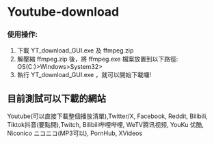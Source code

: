 # Youtube-download
### 使用操作:  
1. 下載 YT_download_GUI.exe 及 ffmpeg.zip  
2. 解壓縮 ffmpeg.zip 後，將 ffmpeg.exe 檔案放置到以下路徑:  
OS(C:)>Windows>System32>  
3. 執行 YT_download_GUI.exe ，就可以開始下載囉!
  
## 目前測試可以下載的網站
Youtube(可以直接下載整個播放清單),Twitter/X, Facebook, Reddit, Bilibili, Tiktok抖音(要點開),Twitch, Bilibili哔哩哔哩, WeTV腾讯视频, YouKu 优酷, Niconico ニコニコ(MP3可以), PornHub, XVideos



